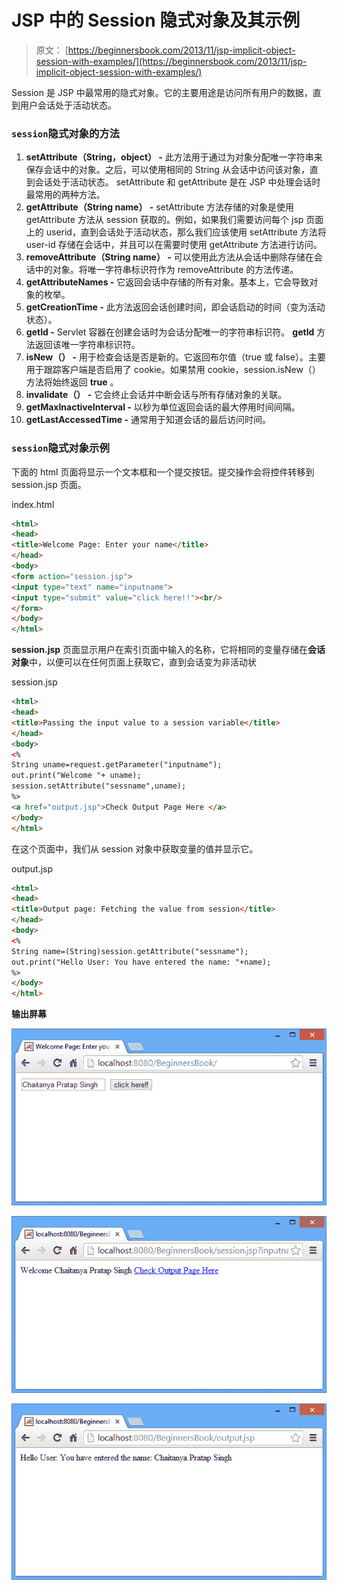 # JSP 中的 Session 隐式对象及其示例

> 原文： [https://beginnersbook.com/2013/11/jsp-implicit-object-session-with-examples/](https://beginnersbook.com/2013/11/jsp-implicit-object-session-with-examples/)

Session 是 JSP 中最常用的隐式对象。它的主要用途是访问所有用户的数据，直到用户会话处于活动状态。

### `session`隐式对象的方法

1.  **setAttribute（String，object） -** 此方法用于通过为对象分配唯一字符串来保存会话中的对象。之后，可以使用相同的 String 从会话中访问该对象，直到会话处于活动状态。 setAttribute 和 getAttribute 是在 JSP 中处理会话时最常用的两种方法。
2.  **getAttribute（String name） -** setAttribute 方法存储的对象是使用 getAttribute 方法从 session 获取的。例如，如果我们需要访问每个 jsp 页面上的 userid，直到会话处于活动状态，那么我们应该使用 setAttribute 方法将 user-id 存储在会话中，并且可以在需要时使用 getAttribute 方法进行访问。
3.  **removeAttribute（String name） -** 可以使用此方法从会话中删除存储在会话中的对象。将唯一字符串标识符作为 removeAttribute 的方法传递。
4.  **getAttributeNames -** 它返回会话中存储的所有对象。基本上，它会导致对象的枚举。
5.  **getCreationTime -** 此方法返回会话创建时间，即会话启动的时间（变为活动状态）。
6.  **getId -** Servlet 容器在创建会话时为会话分配唯一​​的字符串标识符。 **getId** 方法返回该唯一字符串标识符。
7.  **isNew（） -** 用于检查会话是否是新的。它返回布尔值（true 或 false）。主要用于跟踪客户端是否启用了 cookie。如果禁用 cookie，session.isNew（）方法将始终返回 **true** 。
8.  **invalidate（） -** 它会终止会话并中断会话与所有存储对象的关联。
9.  **getMaxInactiveInterval -** 以秒为单位返回会话的最大停用时间间隔。
10.  **getLastAccessedTime -** 通常用于知道会话的最后访问时间。

### `session`隐式对象示例

下面的 html 页面将显示一个文本框和一个提交按钮。提交操作会将控件转移到 session.jsp 页面。

index.html

```html
<html> 
<head>
<title>Welcome Page: Enter your name</title>
</head>
<body> 
<form action="session.jsp"> 
<input type="text" name="inputname"> 
<input type="submit" value="click here!!"><br/> 
</form> 
</body> 
</html>
```

**session.jsp** 页面显示用户在索引页面中输入的名称，它将相同的变量存储在**会话对象**中，以便可以在任何页面上获取它，直到会话变为非活动状

session.jsp

```html
<html> 
<head>
<title>Passing the input value to a session variable</title>
</head>
<body> 
<% 
String uname=request.getParameter("inputname"); 
out.print("Welcome "+ uname);
session.setAttribute("sessname",uname); 
%> 
<a href="output.jsp">Check Output Page Here </a>
</body> 
</html>
```

在这个页面中，我们从 session 对象中获取变量的值并显示它。

output.jsp

```html
<html> 
<head>
<title>Output page: Fetching the value from session</title>
</head>
<body> 
<% 
String name=(String)session.getAttribute("sessname"); 
out.print("Hello User: You have entered the name: "+name); 
%> 
</body> 
</html>
```

**输出屏幕**

![jsp-welcome-page](img/5ff7d1250a54296a6bc4f727b5c30394.jpg)

![User-jsp-page](img/64926bce4c1999bda12040344ca8ac0d.jpg)

![output-screen](img/209bae8354e2d8abf534651782c8f1f1.jpg)